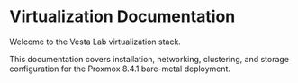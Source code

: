 # Virtualization Documentation

Welcome to the Vesta Lab virtualization stack.

This documentation covers installation, networking, clustering, and storage configuration for the Proxmox 8.4.1 bare-metal deployment.
